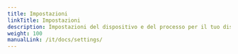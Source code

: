 ```yaml
---
title: Impostazioni
linkTitle: Impostazioni
description: Impostazioni del dispositivo e del processo per il tuo dispositivo VitalControl
weight: 100
manualLink: /it/docs/settings/
---
```

<script>
  window.location.href = "/it/docs/settings/";
</script>
